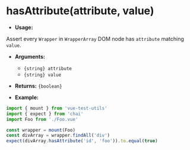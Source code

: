 # hasAttribute(attribute, value)

- **Usage:**

Assert every `Wrapper` in `WrapperArray` DOM node has `attribute` matching `value`. 

- **Arguments:**
  - `{string} attribute`
  - `{string} value`

- **Returns:** `{boolean}`

- **Example:**

```js
import { mount } from 'vue-test-utils'
import { expect } from 'chai'
import Foo from './Foo.vue'

const wrapper = mount(Foo)
const divArray = wrapper.findAll('div')
expect(divArray.hasAttribute('id', 'foo')).to.equal(true)
```
